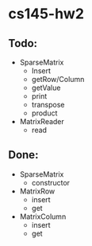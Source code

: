 # cs145-hw2

## Todo:
- SparseMatrix
  * Insert
  * getRow/Column
  * getValue
  * print
  * transpose
  * product
- MatrixReader
  * read

## Done:
- SparseMatrix
  * constructor
- MatrixRow
  * insert
  * get
- MatrixColumn
  * insert
  * get
